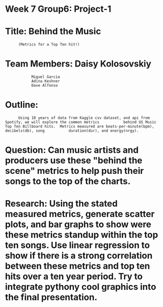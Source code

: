 # Week 7 Group6: Project-1
# Title:  Behind the Music
          (Metrics for a Top Ten hit!)
# Team Members: Daisy Kolosovskiy
                Miguel Garcia
                Adina Keshner
                Dave Alfonso
                
# Outline:
          Using 10 years of data from Kaggle csv dataset, and api from Spotify, we will explore the common metrics           behind US Music Top Ten Billboard hits.  Metrics measured are beats-per-minute(bpm), decibels(db), song           duration(dur), and energy(nrgy).
          
# Question:  Can music artists and producers use these "behind the scene" metrics to help push their songs to the top of the charts. 

# Research:  Using the stated measured metrics, generate scatter plots, and bar graphs to show were these metrics standup within the top ten songs.  Use linear regression to show if there is a strong correlation between these metrics and top ten hits over a ten year period.  Try to integrate pythony cool graphics into the final presentation.
